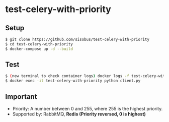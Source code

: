 # test-celery-with-priority


## Setup

```sh
$ git clone https://github.com/sisobus/test-celery-with-priority
$ cd test-celery-with-priority
$ docker-compose up -d --build
```

## Test

```sh
$ (new terminal to check container logs) docker logs -f test-celery-with-priority
$ docker exec -it test-celery-with-priority python client.py
```

## Important

- Priority: A number between 0 and 255, where 255 is the highest priority.
- Supported by: RabbitMQ, **Redis (Priority reversed, 0 is highest)**
